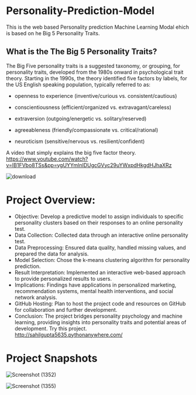 # Personality-Prediction-Model
This is the web based Personality prediction Machine Learning Modal ehich is based on he Big 5 Personality Traits.
## What is the The Big 5 Personality Traits?
The Big Five personality traits is a suggested taxonomy, or grouping, for personality traits, developed from the 1980s onward in psychological trait theory. Starting in the 1990s, the theory identified five factors by labels, for the US English speaking population, typically referred to as:

  - openness to experience (inventive/curious vs. consistent/cautious)

  - conscientiousness (efficient/organized vs. extravagant/careless)

  - extraversion (outgoing/energetic vs. solitary/reserved)

  - agreeableness (friendly/compassionate vs. critical/rational)

  - neuroticism (sensitive/nervous vs. resilient/confident)


A video that simply explains the big five factor theory. https://www.youtube.com/watch?v=IB1FVbo8TSs&pp=ygUYYmlnIDUgcGVyc29uYWxpdHkgdHJhaXRz

![download](https://github.com/Sahil5635/Personality-Prediction-Model/assets/95239261/a5e9a278-e177-48be-958d-404a0d5b3d5e)

# Project Overview:

- Objective: Develop a predictive model to assign individuals to specific personality clusters based on their responses to an online personality test.
- Data Collection: Collected data through an interactive online personality test.
- Data Preprocessing: Ensured data quality, handled missing values, and prepared the data for analysis.
- Model Selection: Chose the k-means clustering algorithm for personality prediction.
- Result Interpretation: Implemented an interactive web-based approach to provide personalized results to users.
- Implications: Findings have applications in personalized marketing, recommendation systems, mental health interventions, and social network analysis.
- GitHub Hosting: Plan to host the project code and resources on GitHub for collaboration and further development.
- Conclusion: The project bridges personality psychology and machine learning, providing insights into personality traits and potential areas of development.
Try this project. http://sahilgupta5635.pythonanywhere.com/
# Project Snapshots
![Screenshot (1352)](https://github.com/Sahil5635/Personality-Prediction-Model/assets/95239261/314e362e-91dd-4fff-a942-7e7c07abbe63)


![Screenshot (1355)](https://github.com/Sahil5635/Personality-Prediction-Model/assets/95239261/ee6be50f-fafe-4652-b9ed-e2df03ec95de)
